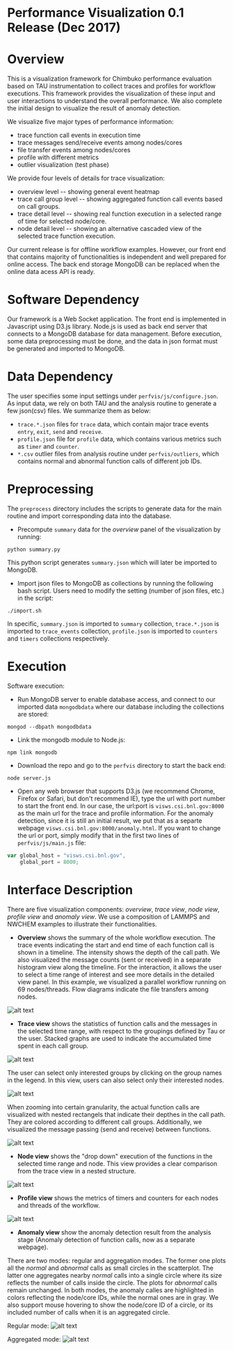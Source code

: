 # Performance Visualization 0.1 Release (Dec 2017)

# Overview
This is a visualization framework for Chimbuko performance evaluation based on TAU instrumentation to collect traces and profiles for workflow executions. This framework provides the visualization of these input and user interactions to understand the overall performance. We also complete the initial design to visualize the result of anomaly detection.

We visualize five major types of performance information:
* trace function call events in execution time
* trace messages send/receive events among nodes/cores
* file transfer events among nodes/cores
* profile with different metrics
* outlier visualization (test phase)

We provide four levels of details for trace visualization:
* overview level -- showing general event heatmap
* trace call group level -- showing aggregated function call events based on call groups.  
* trace detail level -- showing real function execution in a selected range of time for selected node/core.
* node detail level -- showing an alternative cascaded view of the selected trace function execution. 

Our current release is for offline workflow examples. However, our front end that contains majority of functionalities is independent and well prepared for online access. The back end storage MongoDB can be replaced when the online data acess API is ready.

# Software Dependency 
Our framework is a Web Socket application. The front end is implemented in Javascript using D3.js library. Node.js is used as back end server that connects to a MongoDB database for data management. Before execution, some data preprocessing must be done, and the data in json format must be generated and imported to MongoDB.

# Data Dependency
The user specifies some input settings under `perfvis/js/configure.json`. As input data, we rely on both TAU and the analysis routine to generate a few json(csv) files.  We summarize them as below:
* `trace.*.json` files for `trace` data, which contain major trace events `entry`, `exit`, `send` and `receive`.
* `profile.json` file for `profile` data, which contains various metrics such as `timer` and `counter`.
* `*.csv` outlier files from analysis routine under `perfvis/outliers`, which contains normal and abnormal function calls of different job IDs.

# Preprocessing
The `preprocess` directory includes the scripts to generate data for the main routine and import corresponding data into the database.

* Precompute `summary` data for the *overview* panel of the visualization by running:
```
python summary.py
```
This python script generates `summary.json` which will later be imported to MongoDB. 

* Import json files to MongoDB as collections by running the following bash script. Users need to modify the setting (number of json files, etc.) in the script:
```
./import.sh
```
In specific, `summary.json` is imported to `summary` collection, `trace.*.json` is imported to `trace_events` collection, `profile.json` is imported to `counters` and `timers` collections respectively.

# Execution
Software execution:
* Run MongoDB server to enable database access, and connect to our imported data `mongodbdata` where our database including the collections are stored:
```
mongod --dbpath mongodbdata
```
* Link the mongodb module to Node.js:
```
npm link mongodb
```
* Download the repo and go to the `perfvis` directory to start the back end:
```
node server.js
```
* Open any web browser that supports D3.js (we recommend Chrome, Firefox or Safari, but don't recommend IE), type the url with port number to start the front end. In our case, the url:port is `visws.csi.bnl.gov:8000` as the main url for the trace and profile information. For the anomaly detection, since it is still an initial result, we put that as a separte webpage `visws.csi.bnl.gov:8000/anomaly.html`. If you want to change the url or port, simply modify that in the first two lines of `perfvis/js/main.js` file:
```javascript
var global_host = "visws.csi.bnl.gov",
    global_port = 8000;
```

# Interface Description
There are five visualization components: *overview*, *trace view*, *node view*, *profile view* and *anomaly view*. We use a composition of LAMMPS and NWCHEM examples to illustrate their functionalities.

* **Overview** shows the summary of the whole workflow execution. The trace events indicating the start and end time of each function call is shown in a timeline. The intensity shows the depth of the call path. We also visualized the message counts (sent or received) in a separate histogram view along the timeline. For the interaction, it allows the user to select a time range of interest and see more details in the detailed view panel. In this example, we visualized a parallel workflow running on 69 nodes/threads. Flow diagrams indicate the file transfers among nodes.

![alt text](https://github.com/CODARcode/PerformanceVisualization/blob/master/snapshots/overview.png "Overview")

* **Trace view** shows the statistics of function calls and the messages in the selected time range, with respect to the groupings defined by Tau or the user. Stacked graphs are used to indicate the accumulated time spent in each call group. 

![alt text](https://github.com/CODARcode/PerformanceVisualization/blob/master/snapshots/traces.png "Trace events")

The user can select only interested groups by clicking on the group names in the legend. In this view, users can also select only their interested nodes.

![alt text](https://github.com/CODARcode/PerformanceVisualization/blob/master/snapshots/traces_toggled.png "Toggle trace events")

When zooming into certain granularity, the actual function calls are visualized with nested rectangels that indicate their depthes in the call path. They are colored according to different call groups. Additionally, we visualized the message passing (send and receive) between functions. 

![alt text](https://github.com/CODARcode/PerformanceVisualization/blob/master/snapshots/trace_details_zoomin.png "Zoom-in trace events")

* **Node view** shows the "drop down" execution of the functions in the selected time range and node. This view provides a clear comparison from the trace view in a nested structure.

![alt text](https://github.com/CODARcode/PerformanceVisualization/blob/master/snapshots/node_detail.png "Node details")

* **Profile view** shows the metrics of timers and counters for each nodes and threads of the workflow.

![alt text](https://github.com/CODARcode/PerformanceVisualization/blob/master/snapshots/profile.png "Profile")

* **Anomaly view** show the anomaly detection result from the analysis stage (Anomaly detection of function calls, now as a separate webpage). 

There are two modes: regular and aggregation modes. The former one plots all the *normal* and *abnormal* calls as small circles in the scatterplot. The latter one aggregates nearby *normal* calls into a single circle where its size reflects the number of calls inside the circle. The plots for *abnormal* calls remain unchanged. In both modes, the anomaly calles are highlighted in colors reflecting the node/core IDs, while the normal ones are in gray. We also support mouse hovering to show the node/core ID of a circle, or its included number of calls when it is an aggregated circle.

Regular mode:
![alt text](https://github.com/CODARcode/PerformanceVisualization/blob/master/snapshots/anomaly.png "Anomaly")

Aggregated mode:
![alt text](https://github.com/CODARcode/PerformanceVisualization/blob/master/snapshots/anomaly_aggregation.png "Anomaly when aggregated")
